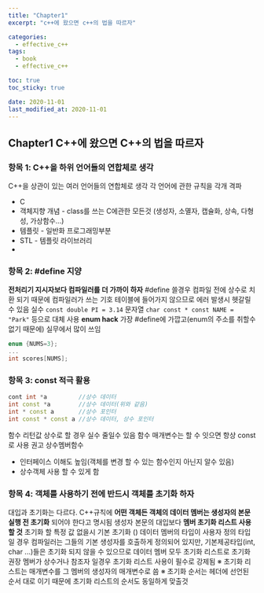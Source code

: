 ```yaml
---
title: "Chapter1"
excerpt: "c++에 왔으면 c++의 법을 따르자"

categories:
  - effective_c++
tags:
  - book
  - effective_c++

toc: true
toc_sticky: true

date: 2020-11-01
last_modified_at: 2020-11-01
---
```


 ## Chapter1 C++에 왔으면 C++의 법을 따르자

### 항목 1: C++을 하위 언어들의 연합체로 생각
 C++을 상관이 있는 여러 언어들의 연합체로 생각
 각 언어에 관한 규칙을 각개 격파
 * C
 * 객체지향 개념 - class를 쓰는 C에관한 모든것 (생성자, 소멸자, 캡슐화, 상속, 다형성, 가상함수...)
 * 템플릿 - 일반화 프로그래밍부분
 * STL - 템플릿 라이브러리
 *
### 항목 2: #define 지양
**전처리기 지시자보다 컴파일러를 더 가까이 하자**
#define 쓸경우 컴파일 전에 상수로 치환 되기 때문에 컴파일러가 쓰는 기호 테이블에 들어가지 않으므로 에러 발생시 헷갈릴수 있음
실수  `const double PI = 3.14`
문자열 `char const * const NAME = "Park"`
등으로 대체 사용
**enum hack**
가장 #define에 가깝고(enum의 주소를 취할수 없기 때문에) 실무에서 많이 쓰임
```c++
enum {NUMS=3};
...
int scores[NUMS];
```

### 항목 3: const 적극 활용
```c++
cont int *a			//상수 데이터
int const *a		//상수 데이터(위와 같음)
int * const a		//상수 포인터
int const * const a	//상수 데이터, 상수 포인터
```
함수 리턴값 상수로 할 경우 실수 줄일수 있음
함수 매개변수는 할 수 잇으면 항상 const로 사용 권고
상수멤버함수
- 인터페이스 이해도 높임(객체를 변경 할 수 있는 함수인지 아닌지 알수 있음)
- 상수객체 사용 할 수 있게 함




### 항목 4: 객체를 사용하기 전에 반드시 객체를 초기화 하자
대입과 초기화는 다르다.
C++규칙에 **어떤 객체든 객체의 데이터 멤버는 생성자의 본문 실행 전 초기화** 되어야 한다고 명시됨
생성자 본문의 대입보다 **멤버 초기화 리스트 사용 할 것**
초기화 할 특정 값 없을시 기본 초기화 ()
데이터 멤버의 타입이 사용자 정의 타입일 경우 컴파일러는 그들의 기본 생성자를 호출하게 정의되어 있지만,
기본제공타입(int, char ...)들은 초기화 되지 않을 수 있으므로 데이터 멤버 모두 초기화 리스트로 초기화 권장
멤버가 상수거나 참조자 일경우 초기화 리스트 사용이 필수로 강제됨
※ 초기화 리스트는 매개변수를 그 멤버의 생성자의 매개변수로 씀
※ 초기화 순서는 헤더에 선언된 순서 대로 이기 때문에 초기화 리스트의 순서도 동일하게 맞출것
